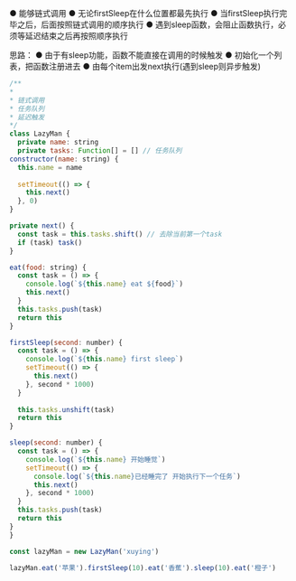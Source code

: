 ● 能够链式调用
● 无论firstSleep在什么位置都最先执行
● 当firstSleep执行完毕之后，后面按照链式调用的顺序执行
● 遇到sleep函数，会阻止函数执行，必须等延迟结束之后再按照顺序执行

思路：
● 由于有sleep功能，函数不能直接在调用的时候触发
● 初始化一个列表，把函数注册进去
● 由每个item出发next执行(遇到sleep则异步触发)
```js
/**
* 
* 链式调用
* 任务队列
* 延迟触发
*/
class LazyMan {
  private name: string
  private tasks: Function[] = [] // 任务队列
constructor(name: string) {
  this.name = name
  
  setTimeout(() => {
    this.next()
  }, 0)
}

private next() {
  const task = this.tasks.shift() // 去除当前第一个task
  if (task) task()
}

eat(food: string) {
  const task = () => {
    console.log(`${this.name} eat ${food}`)
    this.next()
  }
  this.tasks.push(task)
  return this
}

firstSleep(second: number) {
  const task = () => {
    console.log(`${this.name} first sleep`)
    setTimeout(() => {
      this.next()
    }, second * 1000)
  }
  
  this.tasks.unshift(task)
  return this
}

sleep(second: number) {
  const task = () => {
    console.log(`${this.name} 开始睡觉`)
    setTimeout(() => {
      console.log(`${this.name}已经睡完了 开始执行下一个任务`)
      this.next()
    }, second * 1000)
  }
  this.tasks.push(task)
  return this
}
}

const lazyMan = new LazyMan('xuying')

lazyMan.eat('苹果').firstSleep(10).eat('香蕉').sleep(10).eat('橙子')

```
